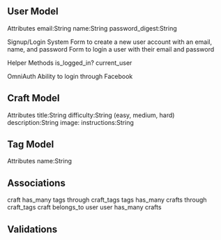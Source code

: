 User Model
----------
  Attributes
  email:String
  name:String
  password_digest:String

Signup/Login System
  Form to create a new user account with an email, name, and password
  Form to login a user with their email and password

Helper Methods
  is_logged_in?
  current_user

OmniAuth
  Ability to login through Facebook


Craft Model
-----------
Attributes
  title:String
  difficulty:String (easy, medium, hard)
  description:String
  image:
  instructions:String

Tag Model
---------
Attributes
name:String


Associations
-------------
  craft has_many tags through craft_tags
  tags has_many crafts through craft_tags
  craft belongs_to user
  user has_many crafts

Validations
-----------
